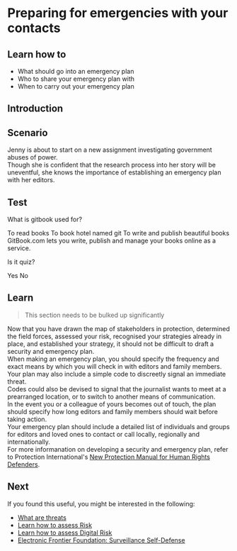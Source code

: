 # Preparing for emergencies with your contacts
## Learn how to
- What should go into an emergency plan
- Who to share your emergency plan with
- When to carry out your emergency plan


## Introduction


## Scenario
Jenny is about to start on a new assignment investigating government abuses of power.
<br>
Though she is confident that the research process into her story will be uneventful, she knows the importance of establishing an emergency plan with her editors. 

## Test
<quiz name="Gitbook Quiz">
    <question multiple>
        <p>What is gitbook used for?</p>
        <answer correct>To read books</answer>
        <answer>To book hotel named git</answer>
        <answer correct>To write and publish beautiful books</answer>
        <explanation>GitBook.com lets you write, publish and manage your books online as a service.</explanation>
    </question>
    <question>
        <p>Is it quiz?</p>
        <answer correct>Yes</answer>
        <answer>No</answer>
    </question>
</quiz>

## Learn
> This section needs to be bulked up significantly

Now that you have drawn the map of stakeholders in protection, determined the field forces, assessed your risk, recognised your strategies already in place, and established your strategy, it should not be difficult to draft a security and emergency plan.
<br>
When making an emergency plan, you should specify the frequency and exact means by which you will check in with editors and family members.
<br>
Your plan may also include a simple code to discreetly signal an immediate threat.
<br>
Codes could also be devised to signal that the journalist wants to meet at a prearranged location, or to switch to another means of communication.
<br>
In the event you or a colleague of yours becomes out of touch, the plan should specify how long editors and family members should wait before taking action.
<br>
Your emergency plan should include a detailed list of individuals and groups for editors and loved ones to contact or call locally, regionally and internationally.
<br>
For more informanation on developing a security and emergency plan, refer to Protection International's [New Protection Manual for Human Rights Defenders](http://protectioninternational.org/wp-content/uploads/2012/04/1-7_Manual_English_3rdEd.pdf).


## Next
If you found this useful, you might be interested in the following:
* [What are threats](en/topics/practice-2-planning/1-threats/1-intro.md)
* [Learn how to assess Risk](en/topics/practice-2-planning/2-assess-risk/1-intro.md)
* [Learn how to assess Digital Risk](en/topics/practice-2-planning/3-assess-digital-risk/1-intro-hrd.md)
* [Electronic Frontier Foundation: Surveillance Self-Defense](https://ssd.eff.org/en/module/introduction-threat-modeling)



